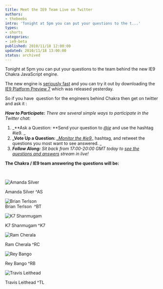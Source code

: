 ```yaml
---
title: Meet the IE9 Team Live on Twitter
authors:
- thebeebs
intro: 'Tonight at 5pm you can put your questions to the t...'
types:
- shorts
categories:
- ie9-beta
published: 2010/11/18 12:00:00
updated: 2010/11/18 13:00:00
status: archived
---
```


Tonight at 5pm you can put your questions to the team behind the new IE9 Chakra JavaScript engine.<p>The new engine is [seriously fast](http://windowsteamblog.com/ie/b/ie/archive/2010/11/17/ie-9-platform-preview-7-making-your-web-sites-faster.aspx) and you can try it out by downloading the [IE9 Platform Preview 7](http://ie.microsoft.com/testdrive/) which was released yesterday.

So if you have&nbsp; question for the engineers behind Chakra then get on twitter and ask it :

_**How to Participate:** There are several simple ways to participate in the Twitter chat:_

1.  _**Ask a Question: **Send your question to _[_@ie_](https://twitter.com/ie)_ and use the hashtag #ie9. _
2.  **_Vote Up a Question: _**[_Monitor the #ie9_](http://search.twitter.com/search?q=%23ie9)_ hashtag, and retweet the questions you most want to see answered. _
3.  _**Follow Along:** Sit back from 17:00-20:00 GMT today to _[_see the questions and answers_](http://search.twitter.com/search?q=%23ie9)_ stream in live!_

**The Chakra / IE9 team answering the questions will be:**

&nbsp;

![Amanda Silver](images/8686.amandas1_5F00_thumb_5F00_7631ED00.jpg "Amanda Silver")

Amanda Silver ^AS

![Brian Terlson](images/6708.Brian_2D00_Terlson_5F00_thumb_5F00_5E039339.png "Brian Terlson")       
Brian Terlson&nbsp; ^BT

![K7 Shanmugam](images/5140.kesavans1_5F00_thumb_5F00_55AAAD4E.jpg "K7 Shanmugam")

K7 Shanmugam ^K7

![Ram Cherala](images/1665.ramc1_5F00_thumb_5F00_35236D9C.jpg "Ram Cherala")

Ram Cherala ^RC

![Rey Bango](images/1754.reybango1_5F00_thumb_5F00_0D7CF172.jpg "Rey Bango")

Rey Bango ^RB

![Travis Leithead](images/1108.travil1_5F00_thumb_5F00_3F085F07.jpg "Travis Leithead")

Travis Leithead ^TL
</p>
